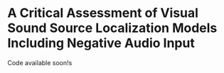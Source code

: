 # A Critical Assessment of Visual Sound Source Localization Models Including Negative Audio Input

Code available soon!s
